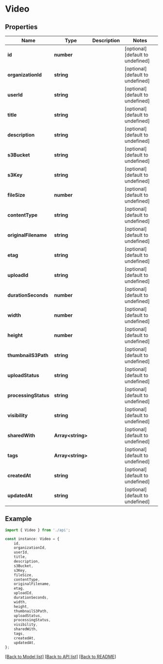 # Video


## Properties

Name | Type | Description | Notes
------------ | ------------- | ------------- | -------------
**id** | **number** |  | [optional] [default to undefined]
**organizationId** | **string** |  | [optional] [default to undefined]
**userId** | **string** |  | [optional] [default to undefined]
**title** | **string** |  | [optional] [default to undefined]
**description** | **string** |  | [optional] [default to undefined]
**s3Bucket** | **string** |  | [optional] [default to undefined]
**s3Key** | **string** |  | [optional] [default to undefined]
**fileSize** | **number** |  | [optional] [default to undefined]
**contentType** | **string** |  | [optional] [default to undefined]
**originalFilename** | **string** |  | [optional] [default to undefined]
**etag** | **string** |  | [optional] [default to undefined]
**uploadId** | **string** |  | [optional] [default to undefined]
**durationSeconds** | **number** |  | [optional] [default to undefined]
**width** | **number** |  | [optional] [default to undefined]
**height** | **number** |  | [optional] [default to undefined]
**thumbnailS3Path** | **string** |  | [optional] [default to undefined]
**uploadStatus** | **string** |  | [optional] [default to undefined]
**processingStatus** | **string** |  | [optional] [default to undefined]
**visibility** | **string** |  | [optional] [default to undefined]
**sharedWith** | **Array&lt;string&gt;** |  | [optional] [default to undefined]
**tags** | **Array&lt;string&gt;** |  | [optional] [default to undefined]
**createdAt** | **string** |  | [optional] [default to undefined]
**updatedAt** | **string** |  | [optional] [default to undefined]

## Example

```typescript
import { Video } from './api';

const instance: Video = {
    id,
    organizationId,
    userId,
    title,
    description,
    s3Bucket,
    s3Key,
    fileSize,
    contentType,
    originalFilename,
    etag,
    uploadId,
    durationSeconds,
    width,
    height,
    thumbnailS3Path,
    uploadStatus,
    processingStatus,
    visibility,
    sharedWith,
    tags,
    createdAt,
    updatedAt,
};
```

[[Back to Model list]](../README.md#documentation-for-models) [[Back to API list]](../README.md#documentation-for-api-endpoints) [[Back to README]](../README.md)
